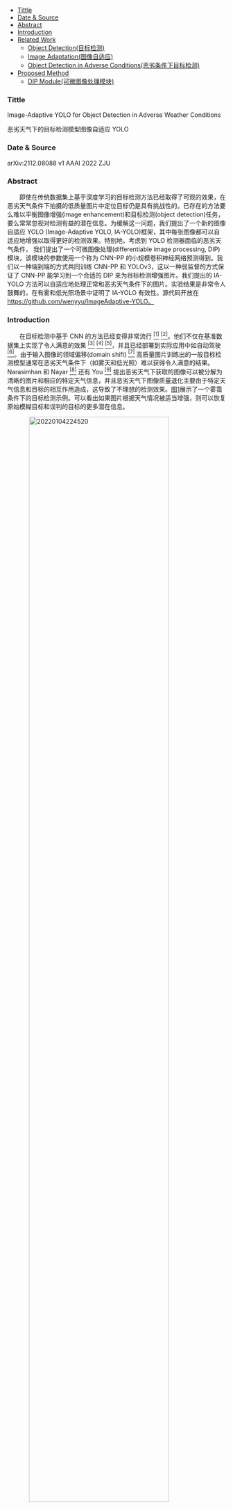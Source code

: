 <!-- @import "[TOC]" {cmd="toc" depthFrom=3 depthTo=6 orderedList=false} -->

<!-- code_chunk_output -->

- [Tittle](#tittle)
- [Date & Source](#date-source)
- [Abstract](#abstract)
- [Introduction](#introduction)
- [Related Work](#related-work)
  - [Object Detection(目标检测)](#object-detection目标检测)
  - [Image Adaptation(图像自适应)](#image-adaptation图像自适应)
  - [Object Detection in Adverse Conditions(恶劣条件下目标检测)](#object-detection-in-adverse-conditions恶劣条件下目标检测)
- [Proposed Method](#proposed-method)
  - [DIP Module(可微图像处理模块)](#dip-module可微图像处理模块)

<!-- /code_chunk_output -->

### Tittle

Image-Adaptive YOLO for Object Detection in Adverse Weather Conditions

恶劣天气下的目标检测模型图像自适应 YOLO

### Date & Source

arXiv:2112.08088 v1
AAAI 2022 ZJU

### Abstract

&emsp;&emsp;即使在传统数据集上基于深度学习的目标检测方法已经取得了可观的效果，在恶劣天气条件下拍摄的低质量图片中定位目标仍是具有挑战性的。已存在的方法要么难以平衡图像增强(image enhancement)和目标检测(object detection)任务，要么常常忽视对检测有益的潜在信息。为缓解这一问题，我们提出了一个新的图像自适应 YOLO (Image-Adaptive YOLO, IA-YOLO)框架，其中每张图像都可以自适应地增强以取得更好的检测效果。特别地，考虑到 YOLO 检测器面临的恶劣天气条件， 我们提出了一个可微图像处理(differentiable image processing, DIP)模块，该模块的参数使用一个称为 CNN-PP 的小规模卷积神经网络预测得到。我们以一种端到端的方式共同训练 CNN-PP 和 YOLOv3，这以一种弱监督的方式保证了 CNN-PP 能学习到一个合适的 DIP 来为目标检测增强图片。我们提出的 IA-YOLO 方法可以自适应地处理正常和恶劣天气条件下的图片。实验结果是非常令人鼓舞的，在有雾和低光照场景中证明了 IA-YOLO 有效性。源代码开放在 https://github.com/wenyyu/ImageAdaptive-YOLO。


### Introduction

&emsp;&emsp;在目标检测中基于 CNN 的方法已经变得非常流行 [<sup>[1]</sup>](#refer_1) [<sup>[2]</sup>](#refer_2)。他们不仅在基准数据集上实现了令人满意的效果 [<sup>[3]</sup>](#refer_3) [<sup>[4]</sup>](#refer_4) [<sup>[5]</sup>](#refer_5)，并且已经部署到实际应用中如自动驾驶 [<sup>[6]</sup>](#refer_6)。由于输入图像的领域偏移(domain shift) [<sup>[7]</sup>](#refer_7) 高质量图片训练出的一般目标检测模型通常在恶劣天气条件下（如雾天和低光照）难以获得令人满意的结果。Narasimhan 和 Nayar [<sup>[8]</sup>](#refer_8) 还有 You [<sup>[9]</sup>](#refer_9) 提出恶劣天气下获取的图像可以被分解为清晰的图片和相应的特定天气信息，并且恶劣天气下图像质量退化主要由于特定天气信息和目标的相互作用造成，这导致了不理想的检测效果。[图1](#fig_1)展示了一个雾霭条件下的目标检测示例。可以看出如果图片根据天气情况被适当增强，则可以恢复原始模糊目标和误判的目标的更多潜在信息。

<img src="https://cdn.jsdelivr.net/gh/kafmws/pictures/notes/20220104224520.png" alt="20220104224520" style="clear:both;display:block;margin:auto;" width="80%" id="fig_1">

> Figure 1: In the real-world foggy condition, our method can adaptively output clearer images with sharper edges around objects’ boundary, and consequently produce higher confidence detection results with fewer missing instances.
图1，在真正的雾天中，我们的方法可以自适应地输出更清晰，边缘更鲜明的目标边界图像，从而在更少缺失目标实体的情况下产生更高置信度的检测结果。

&emsp;&emsp;为了解决这个具有挑战性的问题，Huang, Le 和 Jaw [<sup>[10]</sup>](#refer_10) 使用两个子网络共同学习可见性增强和目标检测，通过共享特征提取层来减少图像退化的影响。然而，在训练过程中很难调整参数来平衡检测和恢复之间的权重。另一种方案是使用现有方法如去雾 [<sup>[11]</sup>](#refer_11) [<sup>[12]</sup>](#refer_12) 和图像增强 [<sup>[13]</sup>](#refer_13) 预处理图像以减轻特定天气信息的影响。然而这些方法不得不包含复杂的、需要用像素级监督学习单独训练的图像恢复网络，需要手动标注要恢复的图像。这也可以视为无监督的领域适应(domain adaptation)任务 [<sup>[14]</sup>](#refer_14) [<sup>[15]</sup>](#refer_15)。相对于用清晰图像（源图像）训练分类器，假定恶劣天气下捕获的图像（目标图像）存在分布迁移(distribution shift)。这些方法主要采用域适应原理并聚焦于两种分布的特征对齐，基于天气的图像恢复过程中可能获得的潜在信息往往被忽略了。

&emsp;&emsp;为了克服以上局限性，我们提出了一个巧妙的自适应目标检测方法，称为 IA-YOLO。确切地说，我们提出一个全可微的图像处理模块(DIP)，它的超参数由一个基于 CNN 的小规模参数预测器(CNN parameter predictor, CNN-PP)自适应地学习得到。CNN-PP 根据输入图片的亮度、色彩、色调和特定天气信息自适应地预测 DIP 的超参数。DIP 处理后的图片可以抑制特定天气信息的干扰并恢复潜在的信息。我们提出了一个共同优化计划以端到端的方式来学习 DIP, CNN-PP 和 YOLOv3 骨干检测网络 [<sup>[16]</sup>](#refer_1) 。为了增强所检测的图片，CNN-PP 通过 bounding box 标注弱监督地学习一个适当的 DIP。此外，我们充分利用了正常和恶劣天气的图像来训练提出的网络。通过利用 CNN-PP 网络，我们提出的 IA-YOLO 方法能够自适应地处理不同程度的天气状况影响的图片。[图1](#fig_1)展示了我们提出的方法检测结果的一个示例。

&emsp;&emsp;该工作的亮点在于：1) 提出了一个图像自适应的检测框架，在普通和恶劣天气条件下都实现了令人满意的效果。2) 提出了一个白盒可微图像处理模块，其超参数是由弱监督参数预测网络所预测的。3) 与以前的方法相比，在合成测试集(synthetic testbeds)（VOC_Foggy 和 VOC_Dark）和真实数据集(real-world datasets)（RTTS 和 ExDark）上得到了振奋人心的实验结果。

### Related Work

#### Object Detection(目标检测)

&emsp;&emsp;目标检测作为计算机视觉(Computer Vision, CV)的一项基本任务受到了密切关注。目标检测方法可以被粗略地分为两类 [<sup>[16]</sup>](#refer_16)。一类是基于区域建议(region proposal)的方法 [<sup>[17]</sup>](#refer_17) [<sup>[18]</sup>](#refer_18) [<sup>[2]</sup>](#refer_2)，首先从图片中产生兴趣区域(regions of interest, RoIs)再通过训练神经网络对它们分类。另一类是基于回归的单段式(onee-stage)方法如 YOLO 系列 [<sup>[1]</sup>](#refer_1) [<sup>[19]</sup>](#refer_19) [<sup>[20]</sup>](#refer_20) [<sup>[21]</sup>](#refer_21) 和 SSD [<sup>[22]</sup>](#refer_22)，它们的物体标签和 bounding box 坐标是同一个 CNN 预测的。本文使用经典的 one-stage 检测器 YOLOv3 [<sup>[1]</sup>](#refer_1) 作为基线(baseline)检测器，在恶劣条件下提高其性能。

#### Image Adaptation(图像自适应)

&emsp;&emsp;图像自适应(image adaptation)在图像增强中广泛使用。为了恰当地增强图片，一些传统方法 [<sup>[23]</sup>](#refer_23) [<sup>[24]</sup>](#refer_24) [<sup>[25]</sup>](#refer_25) 根据相应图像特征自适应地计算图像转换参数。例如，Wang [<sup>[24]</sup>](#refer_24) 提出了一个基于输入图片的光源分布特征自适应调整亮度的函数。
&emsp;&emsp;为了实现自适应的图像增强，Hu [<sup>[25]</sup>](#refer_25), Yu [<sup>[26]</sup>](#refer_26) 和 Zeng [<sup>[27]</sup>](#refer_27) 使用小规模的 CNN 灵活地学习图像转换超参数。Hu [<sup>[25]</sup>](#refer_25) 提出了包含一套可微滤波器的后处理(post-processing)框架，该框架使用深度强化学习(reinforcement learning, RL)根据当前修饰的图片的质量产生图像操作和滤波器参数。Zeng [<sup>[27]</sup>](#refer_27) 利用小规模 CNN 根据全局上下文信息如亮度、色彩和色调学习图像自适应 3D LUT。

#### Object Detection in Adverse Conditions(恶劣条件下目标检测)

&emsp;&emsp;与一般目标检测相比，恶劣天气下目标检测的研究较少。一个简单直接(straightforward)的方法是使用经典去雾或图像增强方法 [<sup>[]</sup>](#refer_) [<sup>[]</sup>](#refer_) [<sup>[]</sup>](#refer_) [<sup>[]</sup>](#refer_) [<sup>[]</sup>](#refer_) [<sup>[]</sup>](#refer_)，这些方法原本被设计用于除雾或图像质量增强。然而，提升图像质量可能并非绝对有益于检测效果。一些基于先验知识的方法 [<sup>[]</sup>](#refer_) [<sup>[]</sup>](#refer_) 共同使用图像增强和检测来减弱(attenuate)特定恶劣天气的干扰。Sindagi [<sup>[]</sup>](#refer_) 提出一种无监督的基于先验知识的域对抗性目标检测框架，用于雨雾条件。一些方法 [<sup>[]</sup>](#refer_) [<sup>[]</sup>](#refer_) [<sup>[]</sup>](#refer_) 利用域适应解决这个问题。Hnewa 和 Radha [<sup>[]</sup>](#refer_) 假设正常天气和恶劣天气下捕获的图像之间存在域偏移，他们设计了多尺度(multi-scale)域适应 YOLO，在特征提取阶段支持在不同层的域自适应。

### Proposed Method

&emsp;&emsp;由于特定天气信息的干扰，恶劣天气条件下拍摄的图像可见度较差，导致目标检测的困难。为了应对这一挑战，我们提出了通过去除特定天气信息并揭示更多潜在信息的图像自适应检测框架。如[图2](#fig_2)所示，整个流水线由一个基于 CNN 的参数预测器（CNN-PP），一个可微图像处理模块（DIP）和一个检测网络构成。我们首先调整输入图片的大小至 256 × 256，然后输入至 CNN-PP 中预测 DIP 的参数。接下来，将 DIP 过滤后的图像作为 YOLOv3 检测器的输入。我们提出一种具有检测 loss 的端到端混合数据训练方案，以弱监督的方式使 CNN-PP 学习到合适的 DIP 来增强目标检测的图像。
<img src="https://cdn.jsdelivr.net/gh/kafmws/pictures/notes/IA_YOLO_fig_2.png" alt="IA_YOLO_fig_2" style="clear:both;display:block;margin:auto;" width="80%" id="fig_2">
> Figure 2: The end-to-end training pipeline of the proposed IA-YOLO framework. Our method learns a YOLO with a small CNN-based parameter predictor (CNN-PP), which employs the downsampled input image to predict the hyperparamters of filters in the DIP module. The high-resolution input images are processed by DIP’s filters to aid YOLOv3 achieve high detection performance. The Defog filter is only used in foggy conditions.
IA-YOLO 中的端到端训练流水线。我们的方法使用一个基于 CNN 小规模参数预测器学习一个 YOLO 模型，该预测器采用下采样的输入图片来预测 DIP 模块的超参数。为使 YOLOv3 实现较好的性能，高分辨率的输入图片通过 DIP 的滤波器进行处理。除雾滤波器仅在有雾情况下使用。

#### DIP Module(可微图像处理模块)

&emsp;&emsp;如同 [<sup>[25]</sup>](#refer_25) 所述，图像滤波器的设计应当遵守可微性(differentiability)和分辨率独立(resolution-independent)的原则。为了进行 CNN-PP 基于梯度的优化，滤波器应当是可微的，以允许通过反向传播来训练网络。因为 CNN 处理高分辨率图像（如 4000 × 3000）会消耗大量的计算资源，本文我们从下采样 256 × 256 大小的低分辨率学习滤波器参数，并使用在原始分辨率图像上。因此，这些滤波器应当是独立于图像分辨率的。
&emsp;&emsp;我们提出的 DIP 模块由六个可调整超参数的可微滤波器组成，包括 *Defog*、*White Balance (WB)*、*Gamma*、*Contrast*、*Tone* 和 *Sharpen*。如同 [<sup>[25]</sup>](#refer_25) 所述，标准色彩和色调算子例如 *WB*、*Gamma*、*Contrast* 和 *Tone* 可以由像素级滤波器(pixel-wise filters)表达。因此我们设计的滤波器可以分为 *Defog*，*Pixel-wise filters* 和 *Sharpen* 三类。在这些分类器中，*Defog* 分类器是为雾霭场景特别设计的。细节如下。

**Pixel-wise Filters.**&emsp;&emsp;像素级滤波器将输入像素值 $ P_i = (r_i, g_i, b_i) $ 映射为输出像素值 $ P_o = (r_o, g_o, b_o) $，其中 $ (r, g, b) $ 分别表示红绿蓝三个通道的值。四个像素级滤波器的映射函数列在[表1](#tab_1)中，第二列中列出了我们的方法中需要优化的参数。*WB* 和 *Gamma* 是简单的乘法和乘方变换。显然，它们的映射函数关于输入图片和参数来说都是可微的。

<img src="https://cdn.jsdelivr.net/gh/kafmws/pictures/notes/IA_YOLO_tab_1.png" alt="IA_YOLO_tab_1" style="clear:both;display:block;margin:auto;" width="60%" id="tab_1">

&emsp;&emsp;可微的对比度滤波器设计中含有一个输入参数来设置原始图片和完全增强图片之间的线性插值。如[表1](#tab_1)所示，映射函数中 $ En(P_i) $ 的定义如下：

\[  
  \begin{equation}
  Lum(P_i) = 0.27r_i + 067.g_i + 0.06b_i
  \end{equation}
\]
\[  
  \begin{equation}
  EnLum(P_i) = \frac{1}{2}(1-\cos{(\pi\times(Lum(P_i)))})
  \end{equation}
\]
\[  
  \begin{equation}
  En(P_i) = P_i \times \frac{EnLum(P_i)}{Lum(P_i)}
  \end{equation}
\]

如同 [<sup>[25]</sup>](#refer_25) 所述，我们将色调滤波器设计为单调(monotonic)分段线性(piecewise-linear)函数。我们用 $ L $ 个参数学习色调滤波器，用 $ \{t_0, t_1, \dots t_{L-1}\} $ 表示。色调曲线的点表示为 $ (k/L, T_k/T_L) $ ，其中 $ T_k = \sum_{i=0}^{k-1}t_l $ . 此外，映射函数由可微的参数表示使得函数关于输入图像和参数 $ \{t_0, t_1, \dots t_{L-1}\} $ 都是可微的：
\[  
  \begin{equation}
  P_o = \frac{1}{T_L} \sum_{j=0}^{L-1} clip(L \cdot P_i - j, 0, 1) t_k
  \end{equation}
\]

**Sharpen Filter.**&emsp;&emsp;图像锐化能突出图像的细节。与非锐化蒙版技术 [<sup>[]</sup>](#refer_) 一样，瑞华过程可以描述如下：

\[  
  \begin{equation}
  F(x, \lambda) = I(x) + \lambda(I(x) - Gau(I(x)))
  \end{equation}
\]

其中 $ I(x) $ 是输入图像，$ Gau(I(x)) $ 表示高斯滤波器(Gaussian filter)，$ \lambda $ 是一个正比例因子(positive scaling factor)。锐化操作关于 $x$ 和 $\lambda$ 都是可微的。请注意，可以通过优化 $\lambda$ 来调整锐化度以获得更好的目标检测性能。

**Defog Filter.**&emsp;&emsp;受暗通道先验方法(dark channel prior method) [<sup>[]</sup>](#refer_) 的启发，我们设计了含有可学习参数的除雾滤波器。基于大气散射模型(atmospheric scattering model) [<sup>[]</sup>](#refer_) [<sup>[]</sup>](#refer_) ，模糊图像可以被公式化表示为：

<div id="eq_6"><div>

\[  
  \begin{equation}
  I(x) = J(x)t(x) + A(1-t(x))
  \end{equation}
\]

其中，$I(x)$ 表示有雾的图像，$J(x)$ 表示场景辐射率(scene radiance)（即清晰图像）。$A$ 是全局大气光(global atomspheric light)，$t(x)$是介质传输图(medium transmission map)，其定义为：

<div id="eq_7"><div>

\[  
  \begin{equation}
  t(x) = e^{-\beta}d(x)
  \end{equation}
\]

其中，$\beta$ 表示大气散射系数(scattering coefficient)，$d(x)$ 表示景深(scene depth)。
&emsp;&emsp;为了恢复清晰图像 $J(x)$，关键是获得全局大气光 $A$ 和介质传输图 $t(x)$。为此，我们先计算暗通道图(dark channel map) 并收集前 1000 亮度最高的像素点，然后通过它们的平均值估计模糊图像 $I(x)$ 的 $A$。
&emsp;&emsp;根据[公式(6)](#eq_6)可以推导出 $t(x)$ 的近似解(approximate solution) [<sup>[]</sup>](#refer_) 如下：

\[  
  \begin{equation}
  t(x) = 1 - \min_{C} \Big( \min_{y \in \Omega(x)} \frac{I^C(y)}{A^C} \Big)
  \end{equation}
\]

我们进一步引入参数 $\omega$ 来控制除雾强度，如下所示：

\[  
  \begin{equation}
  t(x) = 1 - \min_{C} \omega \Big( \min_{y \in \Omega(x)} \frac{I^C(y)}{A^C} \Big)
  \end{equation}
\]

因为以上操作是可微的，我们可以用反向传播优化 $\omega$ 使除雾滤波器更有利于雾霭图片的检测。


#### CNN-PP Module(CNN-PP 模块)

&emsp;&emsp;在摄像头图像信号处理(ISP)流水线中，通常使用一些可调节的滤波器进行图像增强，经验丰富的工程师凭借视觉观察手动调整它们的超参数。[<sup>[]</sup>](#refer_) 。一般来说，这样为较大范围场景寻找恰当参数的调整过程笨拙又昂贵。为了解决这一限制，我们提出使用一个小规模 CNN 作为参数预测器来高效地估计超参数。
&emsp;&emsp;以有雾图片为例，CNN-PP 的目的是通过理解图片全局内容如亮度、色彩色调以及雾的程度预测 DIP 的参数。因此下采样的图片足够估计这些信息，且极大地节约了计算开销。对于任意分辨率的图像，使用双线性插值进行 256 × 256 的下采样。如[图2](#fig_2)所示，CNN-PP 网络由五个卷积块和两个全连接层组成，每个卷积块是步长为 2 的 3×3 的卷积层和 leaky Relu 激活层。最后的全连接层输出 DIP 的超参数。五个卷积层的输出通道数分别为 16，32，32，32，32. 当预测 15 个 DIP 参数时 CNN-PP 模型仅含有 165K 个参数。

#### Detection Network Module(检测网络模块)

&emsp;&emsp;本文选择单段式检测器 YOLOv3 作为检测网络，YOLOv3 在图像编辑，安全监控，人群检测和自动驾驶中存在广泛的实际应用 [<sup>[]</sup>](#refer_)。相比于先前的版本 YOLOv3 基于 Resnet [<sup>[]</sup>](#refer_) 的思想设计了连续的 3×3 和 1×1 的卷积层组成的 Darknet-53。通过多尺度特征图进行预测实现多尺度训练，以进一步提高尤其是小目标的检测准确率。我们使用了原始 YOLOv3 [<sup>[1]</sup>](#refer_1) 相同的网络架构和损失函数。

#### Hybrid Data Training(混合数据训练)

&emsp;&emsp;为了在普通和恶劣天气条件下都实现理想的检测效果，我们为 IA-YOLO 采用了混合数据训练方案。[算法1](#alg_1)归纳了训练过程。在输入到网络中训练前，每张图片有 2/3 的概率被随机添加一些雾或者被转换为低光照图像。使用正常和合成的低质量训练数据，使用 YOLOv3 的检测损失对整个流水线进行端到端的训练，保证 IA-YOLO 中的所有模块可以相互适应。因此 CNN-PP 模型受到检测损失的弱监督而无需人工标注真实结果。混合数据训练方式确保 IA-YOLO 能根据图像内容自适应地进行处理，从而实现较好检测效果。

```latex {cmd=true}
%\documentclass{standalone}
\documentclass{article}
\usepackage{algorithm}
\usepackage{algorithmicx}
\usepackage{algpseudocode}
\begin{document}
\begin{algorithm}
	\caption{HHS \cite{Branch1998}}
	\label{hhsa}
	\begin{algorithmic}[1]  %1表示每隔一行编号	
		\Require The original signal $x$.
		\Ensure  The energy-time-frequency distribution of $x$. 
		\Function{EMD}{$x, seg\_len$}
		\State $ N \gets length(x) / seg\_len$;
		\For {$i=1 \to i=N$}
		\State $seg(i) \gets x(1+(i-1)*seg\_len : i*seg\_len)$;
		\EndFor
		\EndFunction
	\end{algorithmic}
\end{algorithm}
\end{document}
```

### Experiments

&emsp;&emsp;我们评估了该方法在雾霭和低光照场景下的有效性。滤波器组合是 [*Defog*、*White Balance (WB)*、*Gamma*、*Contrast*、*Tone*、*Sharpen*] 且除雾滤波器仅用于有雾条件。

#### Implementation Details(实现细节)

&emsp;&emsp;我们采用了 [<sup>[1]</sup>](#refer_1) 中的训练协议。所有实验的骨干网络是 Darknet-53。训练过程中随机将图片 resize 至 $32N$ × $32N$，其中 $ N\in[9,19] $。此外，使用数据增强方法如翻转、裁剪和变换扩展训练集，使用 Adam 优化器 [<sup>[]</sup>](#refer_) 训练 80 轮次。初始学习率为 10^-4^，batch size 为 6。IA-YOLO 在三个不同的尺度上预测 bounding box，每个尺度上三个 anchors。我们在 Tesla V100 GPU 上使用 Tensorflow 框架。

#### Experiments on Foggy Images(有雾图像实验)

**Datasets.**&emsp;&emsp;用于恶劣天气条件下目标检测的公开数据集较少，并且对于训练基于 CNN 的稳定的检测器来说通常数据量较小。为了便于公平比较，我们在经典 VOC 数据集 [<sup>[]</sup>](#refer_) 的基础上根据大气散射模型 [<sup>[8]</sup>](#refer_8) 建立了 VOC_Foggy 数据集。此外，RTTS [<sup>[]</sup>](#refer_) 是一个相对综合的真实雾天数据集，包含 4322 个自然模糊图像，含有五种标注类别：人，自行车，汽车，公交车及摩托车。为了构建训练集，我们挑选了包含这五种类别的图片添加雾霭。
&emsp;&emsp;对于 VOC2007_trainval 和 VOC2012_trainval，我们过滤得到含有上述五个类别的物体的图片构成 VOC_norm_trainval. VOC_norm_test 是以类似的方式从 VOC2007_test 中选出的。我们还在 RTTS 上评估了我们的方法。[表2](#tab_2)汇总了数据集的统计数据。

<img src="https://cdn.jsdelivr.net/gh/kafmws/pictures/notes/IA_YOLO_tab_2.png" alt="IA_YOLO_tab_2" style="clear:both;display:block;margin:auto;" width="80%" id="tab_2">

&emsp;&emsp;为了避免训练过程中产生有雾图像的计算开销，我们离线构建数据集 VOC_Foggy. 根据[公式6](#eq_6)，[7](#eq_7)，有雾图像 $I(x)$ 是这样得到的：

\[
  \begin{equation}
  I(x) = J(x)e^{-\beta} d(x) + A(1-e^{-\beta} d(x))
  \end{equation}
\]

$d(x)$ 定义如下：

\[
  \begin{equation}
  d(x) = -0.04 * \rho + \sqrt{\max(row, col)}
  \end{equation}
\]







### References
<div id="refer_1"></div>

- [1] [Redmon, J.; and Farhadi, A. 2018. Yolov3: An incremental improvement. arXiv:1804.02767.]()

<div id="refer_2"></div>

- [2] [Ren, S.; He, K.; Girshick, R.; and Sun, J. 2015. Faster r-cnn: Towards real-time object detection with region proposal networks. Advances in Neural Information Processing Systems, 28: 91–99.]()

<div id="refer_3"></div>

- [3] [Deng, J.; Dong, W.; Socher, R.; Li, L.-J.; Li, K.; and Fei-Fei, L. 2009. Imagenet: A large-scale hierarchical image database. In Proceedings of IEEE/CVF Conference Computer Vision Pattern Recognition (CVPR), 248–255. IEEE.]()

<div id="refer_4"></div>

- [4] [Everingham, M.; Van Gool, L.; Williams, C. K.; Winn, J.; and Zisserman, A. 2010. The pascal visual object classes (voc) challenge. International Journal of Computer Vision, 88(2): 303–338.]()

<div id="refer_5"></div>

- [5] [Lin, T.-Y.; Maire, M.; Belongie, S.; Hays, J.; Perona, P.; Ramanan, D.; Dollár, P.; and Zitnick, C. L. 2014. Microsoft coco: Common objects in context. In European Conference on Computer Vision (ECCV), 740–755. Springer]()

<div id="refer_6"></div>

- [6] [Wang, G.; Guo, J.; Chen, Y.; Li, Y.; and Xu, Q. 2019. A PSO and BFO-based learning strategy applied to faster R-CNN for object detection in autonomous driving. IEEE Access, 7:18840–18859.]()

<div id="refer_7"></div>

- [7] [Sindagi, V. A.; Oza, P.; Yasarla, R.; and Patel, V. M. 2020. Prior-based domain adaptive object detection for hazy and rainy conditions. In European Conference on Computer Vision (ECCV), 763–780. Springer.]()

<div id="refer_8"></div>

- [8] [Narasimhan, S. G.; and Nayar, S. K. 2002. Vision and the atmosphere. International Journal of Computer Vision, 48(3):233–254.]()

<div id="refer_9"></div>

- [9] [You, S.; Tan, R. T.; Kawakami, R.; Mukaigawa, Y.; and Ikeuchi, K. 2015. Adherent raindrop modeling, detectionand removal in video. IEEE Transactions on Pattern Analysis and Machine Intelligence, 38(9): 1721–1733.]()

<div id="refer_10"></div>

- [10] [Huang, S.-C.; Le, T.-H.; and Jaw, D.-W. 2020. DSNet: Joint semantic learning for object detection in inclement weather conditions. IEEE Transactions on Pattern Analysis and Machine Intelligence.]()

<div id="refer_11"></div>
    
- [11] [Hang, D.; Jinshan, P.; Zhe, H.; Xiang, L.; Xinyi, Z.; Fei, W.; and Ming-Hsuan, Y. 2020. Multi-Scale Boosted Dehazing Network with Dense Feature Fusion. In Proceedings of IEEE/CVF Conference Computer Vision Pattern Recognition (CVPR).]() 

<div id="refer_12"></div>

- [12] [Liu, X.; Ma, Y.; Shi, Z.; and Chen, J. 2019. GridDehazeNet: Attention-Based Multi-Scale Network for Image Dehazing. In Proceedings of the IEEE International Conference on Computer Vision (ICCV).]()

<div id="refer_13"></div>

- [13] [Guo, C. G.; Li, C.; Guo, J.; Loy, C. C.; Hou, J.; Kwong, S.; and Cong, R. 2020. Zero-reference deep curve estimation for low-light image enhancement. In Proceedings of IEEE/CVF Conference Computer Vision Pattern Recognition (CVPR), 1780–1789.]()

<div id="refer_14"></div>

- [14] [Chen, Y.; Li, W.; Sakaridis, C.; Dai, D.; and Van Gool, L. 2018. Domain adaptive faster r-cnn for object detection in the wild. In Proceedings of IEEE/CVF Conference Computer Vision Pattern Recognition (CVPR), 3339–3348.]()

<div id="refer_15"></div>

- [15] [Hnewa, M.; and Radha, H. 2021. Multiscale Domain Adaptive YOLO for Cross-Domain Object Detection. arXiv:2106.01483.]()

<div id="refer_16"></div>

- [17] [Zhao, Z.-Q.; Zheng, P.; Xu, S.-t.; and Wu, X. 2019. Object detection with deep learning: A review. IEEE Transactions on Neural Networks and Learning Systems, 30(11):3212–3232.]()

<div id="refer_17"></div>

- [18] [Girshick, R.; Donahue, J.; Darrell, T.; and Malik, J. 2014. Rich feature hierarchies for accurate object detection and semantic segmentation. In Proceedings of IEEE/CVF Conference Computer Vision Pattern Recognition (CVPR), 580–587.]()

<div id="refer_18"></div>

- [19] [Girshick, R. 2015. Fast r-cnn. In Proceedings of the IEEE International Conference on Computer Vision (ICCV),1440–1448.]()

<div id="refer_19"></div>

- [20] [Redmon, J.; Divvala, S.; Girshick, R.; and Farhadi, A. 2016. You only look once: Unified, real-time object detection. In Proceedings of IEEE/CVF Conference Computer Vision Pattern Recognition (CVPR), 779–788.]()

<div id="refer_20"></div>

- [21] [Redmon, J.; and Farhadi, A. 2017. YOLO9000: better, faster, stronger. In Proceedings of IEEE/CVF Conference Computer Vision Pattern Recognition (CVPR), 7263–7271]()

<div id="refer_21"></div>

- [22] [Bochkovskiy, A.; Wang, C.-Y.; and Liao, H.-Y. M. 2020. Yolov4: Optimal speed and accuracy of object detection. arXiv:2004.10934.]()

<div id="refer_22"></div>

- [23] [Liu, W.; Anguelov, D.; Erhan, D.; Szegedy, C.; Reed, S.; Fu, C.-Y.; and Berg, A. C. 2016. Ssd: Single shot multibox detector. In European Conference on Computer Vision, 21–37. Springer.]()

<div id="refer_23"></div>

- [23] [Polesel, A.; Ramponi, G.; and Mathews, V. J. 2000. Image enhancement via adaptive unsharp masking. IEEE Transactions on Image Processing, 9(3): 505–510.]()

<div id="refer_24"></div>

- [24] [Yu, Z.; and Bajaj, C. 2004. A fast and adaptive method for image contrast enhancement. In 2004 International Conference on Image Processing, 2004. ICIP’04., volume 2, 1001–1004. IEEE.]()

<div id="refer_25"></div>

- [25] [Wang, W.; Chen, Z.; Yuan, X.; and Guan, F. 2021. An adaptive weak light image enhancement method. In Twelfth International Conference on Signal Processing Systems, volume 11719, 1171902. International Society for Optics and Photonics.]()

<div id="refer_26"></div>

- [26] [Yu, R.; Liu, W.; Zhang, Y.; Qu, Z.; Zhao, D.; and Zhang, B. 2018. Deepexposure: Learning to expose photos with asynchronously reinforced adversarial learning. In Proceedings of the 32nd International Conference on Neural Information Processing Systems (NeurIPS), 2153–2163.]()

<div id="refer_27"></div>

- [27] [Zeng, H.; Cai, J.; Li, L.; Cao, Z.; and Zhang, L. 2020. Learning image-adaptive 3D lookup tables for high performance photo enhancement in real-time. IEEE Transactions on Pattern Analysis and Machine Intelligence.]()

<div id="refer_28"></div>

- [28] []()

<div id="refer_29"></div>

- [29] []()

<div id="refer_30"></div>

- [30] []()